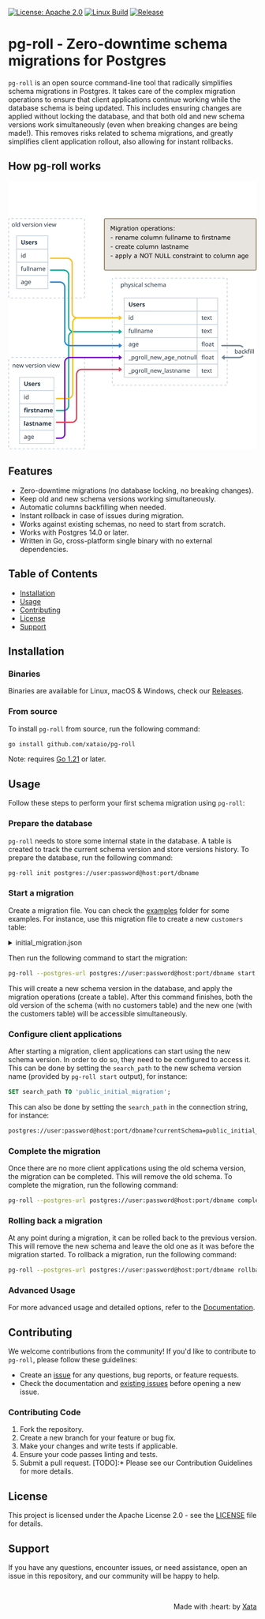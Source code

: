 [![License: Apache 2.0](https://img.shields.io/badge/License-Apache_2.0-green)](https://github.com/xataio/pg-roll/blob/main/LICENSE)
[![Linux Build](https://github.com/xataio/pg-roll/actions/workflows/build.yml/badge.svg)](https://github.com/xataio/pg-roll/actions?query=branch%3Amain)
[![Release](https://img.shields.io/github/release/xataio/pg-roll.svg?label=Release)](https://github.com/xataio/pg-roll/releases)

# pg-roll - Zero-downtime schema migrations for Postgres

`pg-roll` is an open source command-line tool that radically simplifies schema migrations in Postgres. It takes care of the complex migration operations to ensure that client applications continue working while the database schema is being updated. This includes ensuring changes are applied without locking the database, and that both old and new schema versions work simultaneously (even when breaking changes are being made!). This removes risks related to schema migrations, and greatly simplifies client application rollout, also allowing for instant rollbacks.

## How pg-roll works

![Multiple schema versions with pg-roll](docs/img/migration.svg)

## Features

- Zero-downtime migrations (no database locking, no breaking changes).
- Keep old and new schema versions working simultaneously.
- Automatic columns backfilling when needed.
- Instant rollback in case of issues during migration.
- Works against existing schemas, no need to start from scratch.
- Works with Postgres 14.0 or later.
- Written in Go, cross-platform single binary with no external dependencies.

## Table of Contents

- [Installation](#installation)
- [Usage](#usage)
- [Contributing](#contributing)
- [License](#license)
- [Support](#support)

## Installation

### Binaries

Binaries are available for Linux, macOS & Windows, check our [Releases](releases).

### From source

To install `pg-roll` from source, run the following command:

```sh
go install github.com/xataio/pg-roll
```

Note: requires [Go 1.21](https://golang.org/doc/install) or later.

## Usage

Follow these steps to perform your first schema migration using `pg-roll`:

### Prepare the database

`pg-roll` needs to store some internal state in the database. A table is created to track the current schema version and store versions history. To prepare the database, run the following command:

```sh
pg-roll init postgres://user:password@host:port/dbname
```

### Start a migration

Create a migration file. You can check the [examples](examples) folder for some examples. For instance, use this migration file to create a new `customers` table:

<details>
  <summary>initial_migration.json</summary>

```json
{
  "name": "initial_migration",
  "operations": [
    {
      "create_table": {
        "name": "customers",
        "columns": [
          {
            "name": "id",
            "type": "integer",
            "pk": true
          },
          {
            "name": "name",
            "type": "varchar(255)",
            "unique": true
          },
          {
            "name": "bio",
            "type": "text",
            "nullable": true
          }
        ]
      }
    }
  ]
}
```
</details>

Then run the following command to start the migration:

```sh
pg-roll --postgres-url postgres://user:password@host:port/dbname start initial_migration.json
```

This will create a new schema version in the database, and apply the migration operations (create a table). After this command finishes, both the old version of the schema (with no customers table) and the new one (with the customers table) will be accessible simultaneously.

### Configure client applications

After starting a migration, client applications can start using the new schema version. In order to do so, they need to be configured to access it. This can be done by setting the `search_path` to the new schema version name (provided by `pg-roll start` output), for instance:

```sql
SET search_path TO 'public_initial_migration';
```

This can also be done by setting the `search_path` in the connection string, for instance:

```sh
postgres://user:password@host:port/dbname?currentSchema=public_initial_migration
```

### Complete the migration

Once there are no more client applications using the old schema version, the migration can be completed. This will remove the old schema. To complete the migration, run the following command:

```sh
pg-roll --postgres-url postgres://user:password@host:port/dbname complete
```

### Rolling back a migration

At any point during a migration, it can be rolled back to the previous version. This will remove the new schema and leave the old one as it was before the migration started. To rollback a migration, run the following command:

```sh
pg-roll --postgres-url postgres://user:password@host:port/dbname rollback
```

### Advanced Usage

For more advanced usage and detailed options, refer to the [Documentation](docs).

## Contributing

We welcome contributions from the community! If you'd like to contribute to `pg-roll`, please follow these guidelines:

* Create an [issue](https://github.com/xataio/pg-roll/issues) for any questions, bug reports, or feature requests.
* Check the documentation and [existing issues](https://github.com/xataio/pg-roll/issues) before opening a new issue.

### Contributing Code

1. Fork the repository.
2. Create a new branch for your feature or bug fix.
3. Make your changes and write tests if applicable.
4. Ensure your code passes linting and tests.
5. Submit a pull request.
[TODO]:* Please see our Contribution Guidelines for more details.

## License

This project is licensed under the Apache License 2.0 - see the [LICENSE](LICENSE) file for details.

## Support

If you have any questions, encounter issues, or need assistance, open an issue in this repository, and our community will be happy to help.


<br>
<p align="right">Made with :heart: by <a href="https://xata.io">Xata</a></p>
